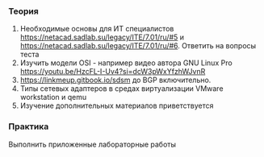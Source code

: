 ### Теория
1. Необходимые основы для ИТ специалистов https://netacad.sadlab.su/legacy/ITE/7.01/ru/#5 и https://netacad.sadlab.su/legacy/ITE/7.01/ru/#6. Ответить на вопросы теста
2. Изучить модели OSI - например видео автора GNU Linux Pro https://youtu.be/HzcFL-I-Uv4?si=dcW3pWxYfzhWJvnR
3. https://linkmeup.gitbook.io/sdsm до BGP включительно.
4. Типы сетевых адаптеров в средах виртуализации VMware workstation и qemu
5. Изучение дополнительных материалов приветствуется
   
### Практика
Выполнить приложенные лабораторные работы
